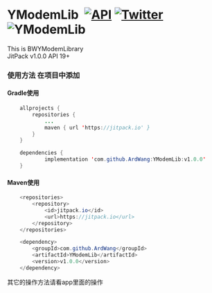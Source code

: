 # YModemLib <a href="https://developer.android.com/index.html" rel="nofollow"><img src="https://camo.githubusercontent.com/4e7c3559fec3db6e04cd6d800d00fe6515f75260/68747470733a2f2f696d672e736869656c64732e696f2f62616467652f706c6174666f726d2d616e64726f69642d627269676874677265656e2e737667" alt="" data-canonical-src="https://img.shields.io/badge/platform-android-brightgreen.svg" style="max-width:100%;"></a> <a href="https://android-arsenal.com/api?level=19" rel="nofollow"><img src="https://camo.githubusercontent.com/4ded46c2b1687a1778dacbe648c837ba971b8a99/68747470733a2f2f696d672e736869656c64732e696f2f62616467652f4150492d31342532422d626c75652e7376673f7374796c653d666c6174" alt="API" data-canonical-src="https://img.shields.io/badge/API-19%2B-blue.svg?style=flat" style="max-width:100%;"></a> <a href="https://github.com/jiangzehui/polygonsview"><img src="https://camo.githubusercontent.com/8c8f5b40e236f9cb7c5b4d9b00e5660f43b9908c/68747470733a2f2f696d672e736869656c64732e696f2f62616467652f477261646c652d332e302e312d627269676874677265656e2e737667" alt="Twitter" data-canonical-src="https://img.shields.io/badge/Gradle-3.1.2-brightgreen.svg" style="max-width:100%;"></a> <img src="https://camo.githubusercontent.com/e606a995d076b54e6460dc18da05efb2fce796fa/68747470733a2f2f6a69747061636b2e696f2f762f766f6e646561722f5278546f6f6c732e737667" alt="YModemLib" data-canonical-src="https://jitpack.io/#ArdWang/YModemLib.svg" style="max-width:100%;">
This is BWYModemLibrary
<br>
JitPack v1.0.0 API 19+

### 使用方法 在项目中添加

#### Gradle使用<br/>

```java
	allprojects {
		repositories {
			...
			maven { url 'https://jitpack.io' }
		}
	}
```

```java
	dependencies {
	        implementation 'com.github.ArdWang:YModemLib:v1.0.0'
	}

```

#### Maven使用<br/>

```java
	<repositories>
		<repository>
		    <id>jitpack.io</id>
		    <url>https://jitpack.io</url>
		</repository>
	</repositories>
```

```java
	<dependency>
	    <groupId>com.github.ArdWang</groupId>
	    <artifactId>YModemLib</artifactId>
	    <version>v1.0.0</version>
	</dependency>

```

其它的操作方法请看app里面的操作
